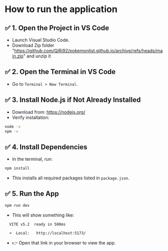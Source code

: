# How to run the application

## ✅ 1. Open the Project in VS Code
- Launch Visual Studio Code.
- Download Zip folder "https://github.com/QiRi92/pokemonlist.github.io/archive/refs/heads/main.zip" and unzip it

## ✅ 2. Open the Terminal in VS Code
- Go to `Terminal > New Terminal`.

## ✅ 3. Install Node.js if Not Already Installed
- Download from: https://nodejs.org/
- Verify installation:
```bash
node -v
npm -v
```

## ✅ 4. Install Dependencies
- In the terminal, run:
```bash
npm install
```
- This installs all required packages listed in `package.json`.

## ✅ 5. Run the App
```bash
npm run dev
```
- This will show something like:
```arduino
  VITE v5.2  ready in 500ms

  ➜  Local:   http://localhost:5173/
```
- 👉 Open that link in your browser to view the app.